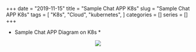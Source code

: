 +++ 
date = "2019-11-15"
title = "Sample Chat APP K8s"
slug = "Sample Chat APP K8s" 
tags = [
    "K8s",
    "Cloud",
    "kubernetes",
]
categories = []
series = []
+++

* Sample Chat APP Diagram on K8s *

<p align="center"> 
<img src="/images/Snip.png">
</p>

